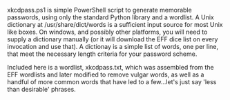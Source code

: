 xkcdpass.ps1 is simple PowerShell script to generate memorable passwords, using only the standard Python library and a wordlist. A Unix dictionary at /usr/share/dict/words is a sufficient input source for most Unix like boxes. On windows, and possibly other platforms, you will need to supply a dictionary manually (or it will download the EFF dice list on every invocation and use that). A dictionay is a simple list of words, one per line, that meet the necessary length criteria for your password scheme.

Included here is a wordlist, xkcdpass.txt, which was assembled from the EFF wordlists and later modified to remove vulgar words, as well as a handful of more common words that have led to a few...let's just say 'less than desirable' phrases.
